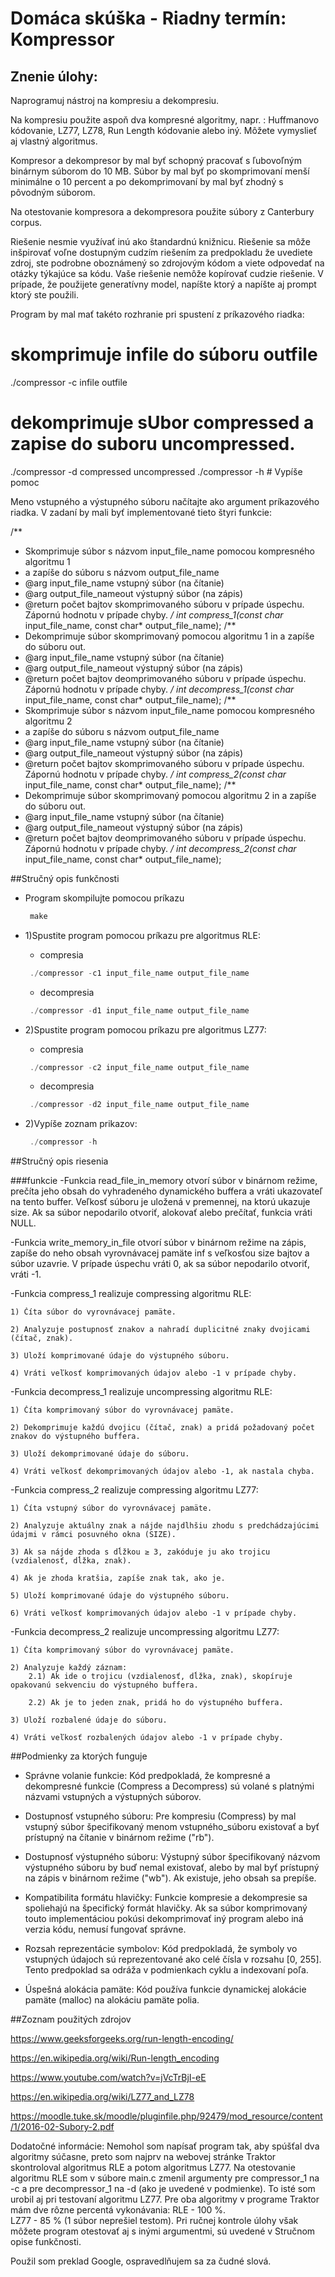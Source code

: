 # Domáca skúška - Riadny termín: Kompressor

## Znenie úlohy:
Naprogramuj nástroj na kompresiu a dekompresiu.

Na kompresiu použite aspoň dva kompresné algoritmy, napr. : Huffmanovo kódovanie, LZ77, LZ78, Run Length kódovanie alebo iný. Môžete vymyslieť aj vlastný algoritmus.

Kompresor a dekompresor by mal byť schopný pracovať s ľubovoľným binárnym súborom do 10 MB. Súbor by mal byť po skomprimovaní menší minimálne o 10 percent a po dekomprimovaní by mal byť zhodný s pôvodným súborom.

Na otestovanie kompresora a dekompresora použite súbory z Canterbury corpus.

Riešenie nesmie využívať inú ako štandardnú knižnicu. Riešenie sa môže inšpirovať voľne dostupným cudzím riešením za predpokladu že uvediete zdroj, ste podrobne oboznámený so zdrojovým kódom a viete odpovedať na otázky týkajúce sa kódu. Vaše riešenie nemôže kopírovať cudzie riešenie. V prípade, že použijete generatívny model, napíšte ktorý a napíšte aj prompt ktorý ste použili.

Program by mal mať takéto rozhranie pri spustení z príkazového riadka:
# skomprimuje infile do súboru outfile
./compressor -c infile outfile
# dekomprimuje sUbor compressed a zapise do suboru uncompressed.
./compressor -d compressed uncompressed
./compressor -h  # Vypíše pomoc

Meno vstupného a výstupného súboru načítajte ako argument príkazového riadka. V zadaní by mali byť implementované tieto štyri funkcie:

/**
 * Skomprimuje súbor s názvom input_file_name pomocou kompresného algoritmu 1
 * a zapíše do súboru s názvom output_file_name
 * @arg input_file_name vstupný súbor (na čítanie)
 * @arg output_file_nameout výstupný súbor (na zápis)
 * @return počet bajtov skomprimovaného súboru v prípade úspechu. Zápornú hodnotu v prípade chyby.
 */
int compress_1(const char* input_file_name, const char* output_file_name);
/**
 * Dekomprimuje súbor skomprimovaný pomocou algoritmu 1 in a zapíše do súboru out. 
 * @arg input_file_name vstupný súbor (na čítanie)
 * @arg output_file_nameout výstupný súbor (na zápis)
 * @return počet bajtov deomprimovaného súboru v prípade úspechu. Zápornú hodnotu v prípade chyby.
 */
int decompress_1(const char* input_file_name, const char* output_file_name);
/**
 * Skomprimuje súbor s názvom input_file_name pomocou kompresného algoritmu 2
 * a zapíše do súboru s názvom output_file_name
 * @arg input_file_name vstupný súbor (na čítanie)
 * @arg output_file_nameout výstupný súbor (na zápis)
 * @return počet bajtov skomprimovaného súboru v prípade úspechu. Zápornú hodnotu v prípade chyby.
 */
int compress_2(const char* input_file_name, const char* output_file_name);
/**
 * Dekomprimuje súbor skomprimovaný pomocou algoritmu 2 in a zapíše do súboru out. 
 * @arg input_file_name vstupný súbor (na čítanie)
 * @arg output_file_nameout výstupný súbor (na zápis)
 * @return počet bajtov deomprimovaného súboru v prípade úspechu. Zápornú hodnotu v prípade chyby.
 */
int decompress_2(const char* input_file_name, const char* output_file_name);

##Stručný opis funkčnosti

- Program skompilujte pomocou príkazu

    ````c
     make
    ````
- 1)Spustite program pomocou príkazu pre algoritmus RLE:
    
    * compresia
    ````c
     ./compressor -c1 input_file_name output_file_name
    ````

    * decompresia
    ````c
     ./compressor -d1 input_file_name output_file_name
    ````

- 2)Spustite program pomocou príkazu pre algoritmus LZ77:
    
    * compresia
    ````c
     ./compressor -c2 input_file_name output_file_name
    ````

    * decompresia
    ````c
     ./compressor -d2 input_file_name output_file_name
    ````
- 2)Vypíše zoznam prikazov:

    ````c
     ./compressor -h
    ````

##Stručný opis riesenia

###funkcie
-Funkcia read_file_in_memory otvorí súbor v binárnom režime, prečíta jeho obsah do vyhradeného dynamického buffera a vráti ukazovateľ na      	tento buffer. Veľkosť súboru je uložená v premennej, na ktorú ukazuje size. Ak sa súbor nepodarilo otvoriť, alokovať alebo 	prečítať, funkcia vráti NULL.

-Funkcia write_memory_in_file otvorí súbor v binárnom režime na zápis, zapíše do neho obsah vyrovnávacej pamäte inf s veľkosťou size 	bajtov a súbor uzavrie. V prípade úspechu vráti 0, ak sa súbor nepodarilo otvoriť, vráti -1.

-Funkcia compress_1 realizuje compressing algoritmu RLE:

	1) Číta súbor do vyrovnávacej pamäte.

	2) Analyzuje postupnosť znakov a nahradí duplicitné znaky dvojicami (čítač, znak).

	3) Uloží komprimované údaje do výstupného súboru.

	4) Vráti veľkosť komprimovaných údajov alebo -1 v prípade chyby.

-Funkcia decompress_1 realizuje uncompressing algoritmu RLE:

	1) Číta komprimovaný súbor do vyrovnávacej pamäte.

	2) Dekomprimuje každú dvojicu (čítač, znak) a pridá požadovaný počet znakov do výstupného buffera.

	3) Uloží dekomprimované údaje do súboru.

	4) Vráti veľkosť dekomprimovaných údajov alebo -1, ak nastala chyba.

-Funkcia compress_2 realizuje compressing algoritmu LZ77:

	1) Číta vstupný súbor do vyrovnávacej pamäte.

	2) Analyzuje aktuálny znak a nájde najdlhšiu zhodu s predchádzajúcimi údajmi v rámci posuvného okna (SIZE).

	3) Ak sa nájde zhoda s dĺžkou ≥ 3, zakóduje ju ako trojicu (vzdialenosť, dĺžka, znak).

	4) Ak je zhoda kratšia, zapíše znak tak, ako je.

	5) Uloží komprimované údaje do výstupného súboru.

	6) Vráti veľkosť komprimovaných údajov alebo -1 v prípade chyby.

-Funkcia decompress_2 realizuje uncompressing algoritmu LZ77:

	1) Číta komprimovaný súbor do vyrovnávacej pamäte.

	2) Analyzuje každý záznam:
		2.1) Ak ide o trojicu (vzdialenosť, dĺžka, znak), skopíruje opakovanú sekvenciu do výstupného buffera.

		2.2) Ak je to jeden znak, pridá ho do výstupného buffera.

	3) Uloží rozbalené údaje do súboru.

	4) Vráti veľkosť rozbalených údajov alebo -1 v prípade chyby.

##Podmienky za ktorých funguje
- Správne volanie funkcie: Kód predpokladá, že kompresné a dekompresné funkcie (Compress a Decompress) sú volané s platnými názvami vstupných a výstupných súborov.

- Dostupnosť vstupného súboru: Pre kompresiu (Compress) by mal vstupný súbor špecifikovaný menom vstupného_súboru existovať a byť prístupný na čítanie v binárnom režime ("rb").

- Dostupnosť výstupného súboru: Výstupný súbor špecifikovaný názvom výstupného súboru by buď nemal existovať, alebo by mal byť prístupný na zápis v binárnom režime ("wb"). Ak existuje, jeho obsah sa prepíše.

- Kompatibilita formátu hlavičky: Funkcie kompresie a dekompresie sa spoliehajú na špecifický formát hlavičky. Ak sa súbor komprimovaný touto implementáciou pokúsi dekomprimovať iný program alebo iná verzia kódu, nemusí fungovať správne.

- Rozsah reprezentácie symbolov: Kód predpokladá, že symboly vo vstupných údajoch sú reprezentované ako celé čísla v rozsahu [0, 255]. Tento predpoklad sa odráža v podmienkach cyklu a indexovaní poľa.

- Úspešná alokácia pamäte: Kód používa funkcie dynamickej alokácie pamäte (malloc) na alokáciu pamäte polia.


##Zoznam použitých zdrojov

https://www.geeksforgeeks.org/run-length-encoding/

https://en.wikipedia.org/wiki/Run-length_encoding

https://www.youtube.com/watch?v=jVcTrBjI-eE

https://en.wikipedia.org/wiki/LZ77_and_LZ78

https://moodle.tuke.sk/moodle/pluginfile.php/92479/mod_resource/content/1/2016-02-Subory-2.pdf



Dodatočné informácie:
Nemohol som napísať program tak, aby spúšťal dva algoritmy súčasne, preto som najprv na webovej stránke Traktor skontroloval algoritmus RLE a potom algoritmus LZ77. Na otestovanie algoritmu RLE som v súbore main.c zmenil argumenty pre compressor_1 na -c a pre decompressor_1 na -d (ako je uvedené v podmienke). To isté som urobil aj pri testovaní algoritmu LZ77. Pre oba algoritmy v programe Traktor mám dve rôzne percentá vykonávania: 
RLE - 100 %.  
LZ77 - 85 % (1 súbor neprešiel testom). Pri ručnej kontrole úlohy však môžete program otestovať aj s inými argumentmi, sú uvedené v Stručnom opise funkčnosti.


Použil som preklad Google, ospravedlňujem sa za čudné slová.












